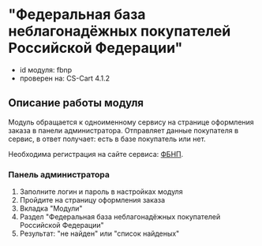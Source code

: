 "Федеральная база неблагонадёжных покупателей Российской Федерации"
==============================

* id модуля: fbnp
* проверен на: CS-Cart 4.1.2 

Описание работы модуля
----------------------

Модуль обращается к одноименному сервису на странице оформления заказа в панели администратора. 
Отправляет данные покупателя в сервис, в ответ получает: есть в базе покупатель или нет.

Необходима регистрация на сайте сервиса: [ФБНП](http://fbnp.ru/ "ФБНП").

### Панель администратора

1. Заполните логин и пароль в настройках модуля
2. Пройдите на страницу оформления заказа
3. Вкладка "Модули" 
4. Раздел "Федеральная база неблагонадёжных покупателей Российской Федерации" 
5. Результат: "не найден" или "список найденых"


